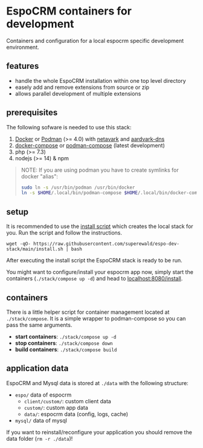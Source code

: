 # EspoCRM containers for development

Containers and configuration for a local espocrm specific development environment. 

## features

- handle the whole EspoCRM installation within one top level directory
- easely add and remove extensions from source or zip
- allows parallel development of multiple extensions

## prerequisites

The following sofware is needed to use this stack:

1. [Docker] or [Podman] (>= 4.0) with [netavark] and [aardvark-dns]
1. [docker-compose] or [podman-compose] (latest development)
1. php (>= 7.3)
1. nodejs (>= 14) & npm

> NOTE: If you are using podman you have to create symlinks for docker "alias":
> ```bash
> sudo ln -s /usr/bin/podman /usr/bin/docker
> ln -s $HOME/.local/bin/podman-compose $HOME/.local/bin/docker-compose
> ```

## setup

It is recommended to use the [install script]() which creates the local stack for you. Run the script and follow the instructions.

```
wget -qO- https://raw.githubusercontent.com/superewald/espo-dev-stack/main/install.sh | bash
```

After executing the install script the EspoCRM stack is ready to be run. 

You might want to configure/install your espocrm app now, simply start the containers (`./stack/compose up -d`) and head to [localhost:8080/install](http://localhost:8080/install).

## containers

There is a little helper script for container management located at `./stack/compose`. It is a simple wrapper to podman-compose so you can pass the same arguments.

- **start containers**: `./stack/compose up -d`
- **stop containers**: `./stack/compose down`
- **build containers**: `./stack/compose build`

## application data

EspoCRM and Mysql data is stored at `./data` with the following structure:

- `espo/` data of espocrm
    - `client/custom/`: custom client data
    - `custom/`: custom app data
    - `data/`: espocrm data (config, logs, cache)
- `mysql/` data of mysql

If you want to reinstall/reconfigure your application you should remove the data folder (`rm -r ./data`)!

[Docker]: https://www.docker.com/
[docker-compose]: https://docs.docker.com/compose/
[Podman]: https://podman.io/
[podman-compose]: https://github.com/containers/podman-compose
[netavark]: https://github.com/containers/netavark
[aardvark-dns]: https://github.com/containers/aardvark-dns